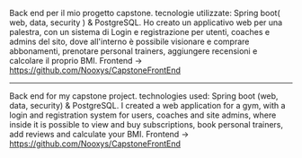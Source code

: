 Back end per il mio progetto capstone.
tecnologie utilizzate: Spring boot( web, data, security ) & PostgreSQL.
Ho creato un applicativo web  per una palestra, con un sistema di Login e registrazione per utenti, coaches e admins del sito, dove all'interno è possibile visionare e comprare abbonamenti, prenotare personal trainers, aggiungere recensioni e calcolare il proprio BMI.
Frontend -> https://github.com/Nooxys/CapstoneFrontEnd

--------------------------------------------------------------------------------------------------

Back end for my capstone project.
technologies used: Spring boot (web, data, security) & PostgreSQL.
I created a web application for a gym, with a login and registration system for users, coaches and site admins, where inside it is possible to view and buy subscriptions, book personal trainers, add reviews and calculate your BMI.
Frontend -> https://github.com/Nooxys/CapstoneFrontEnd

